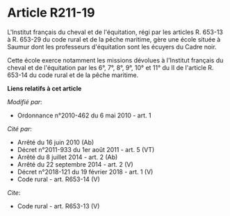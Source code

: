 # Article R211-19

L'Institut français du cheval et de l'équitation, régi par les articles R. 653-13 à R. 653-29 du code rural et de la pêche
maritime, gère une école située à Saumur dont les professeurs d'équitation sont les écuyers du Cadre noir. 

Cette école exerce notamment les missions dévolues à l'Institut français du cheval et de l'équitation par les 6°, 7°, 8°, 9°,
10° et 11° du II de l'article R. 653-14 du code rural et de la pêche maritime.

**Liens relatifs à cet article**

_Modifié par_:

  - Ordonnance n°2010-462 du 6 mai 2010 - art. 1

_Cité par_:

  - Arrêté du 16 juin 2010 (Ab)
  - Décret n°2011-933 du 1er août 2011 - art. 5 (VT)
  - Arrêté du 8 juillet 2014 - art. 2 (Ab)
  - Arrêté du 22 septembre 2014 - art. 2 (V)
  - Décret n°2018-121 du 19 février 2018 - art. 1 (V)
  - Code rural - art. R653-14 (V)

_Cite_:

  - Code rural - art. R653-13 (V)
